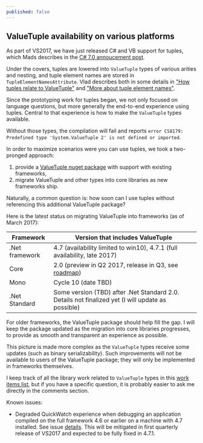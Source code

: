 ```yaml
---
published: false
---
```

## ValueTuple availability on various platforms

As part of VS2017, we have just released C# and VB support for tuples, which Mads describes in the [C# 7.0 annoucement post](https://blogs.msdn.microsoft.com/dotnet/2017/03/09/new-features-in-c-7-0/).

Under the covers, tuples are lowered into `ValueTuple` types of various arities and nesting, and tuple element names are stored in `TupleElementNamesAttribute`. Vlad describes both in some details in ["How tuples relate to ValueTuple"](http://mustoverride.com/tuples_valuetuple/) and ["More about tuple element names"](http://mustoverride.com/tuples_names/).

Since the prototyping work for tuples began, we not only focused on language questions, but more generally the end-to-end experience using tuples. Central to that experience is how to make the `ValueTuple` types available. 

Without those types, the compilation will fail and reports `error CS8179: Predefined type 'System.ValueTuple 2' is not defined or imported`.

In order to maximize scenarios were you can use tuples, we took a two-pronged approach:

1. provide a [ValueTuple nuget package](https://www.nuget.org/packages/System.ValueTuple) with support with existing frameworks,
2. migrate ValueTuple and other types into core libraries as new frameworks ship.

Naturally, a common question is: how soon can I use tuples without referencing this additional ValueTuple package?

Here is the latest status on migrating ValueTuple into frameworks (as of March 2017):

| Framework | Version that includes ValueTuple |
|-----------|----------------------------------|
| .Net framework | 4.7 (availability limited to win10), 4.7.1 (full availability, late 2017) |
| Core | 2.0 (preview in Q2 2017, release in Q3, see [roadmap](https://github.com/dotnet/core/blob/master/roadmap.md)) |
| Mono | Cycle 10 (date TBD) |
| .Net Standard | Some version (TBD) after .Net Standard 2.0. Details not finalized yet (I will update as possible) | 

For older frameworks, the ValueTuple package should help fill the gap. I will keep the package updated as the migration into core libraries progresses, to provide as smooth and transparent an experience as possible.

This picture is made more complex as the `ValueTuple` types receive some updates (such as binary serializability). Such improvements will not be available to users of the ValueTuple package; they will only be implemented in frameworks themselves.

I keep track of all the library work related to `ValueTuple` types in this [work items list](https://github.com/dotnet/roslyn/issues/13177), but if you have a specific question, it is probably easier to ask me directly in the comments section.

Known issues:
- Degraded QuickWatch experience when debugging an application compiled on the full framework 4.6 or earlier on a machine with 4.7 installed. See issue [details](https://github.com/dotnet/corefx/issues/16195). This will be mitigated in first quarterly release of VS2017 and expected to be fully fixed in 4.7.1.
